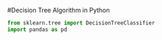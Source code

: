 #Decision Tree Algorithm in Python


```python
from sklearn.tree import DecisionTreeClassifier
import pandas as pd
```
